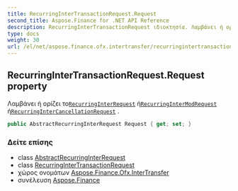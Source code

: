 ```yaml
---
title: RecurringInterTransactionRequest.Request
second_title: Aspose.Finance for .NET API Reference
description: RecurringInterTransactionRequest ιδιοκτησία. Λαμβάνει ή ορίζει τοRecurringInterRequest ήRecurringInterModRequest ήRecurringInterCancellationRequest .
type: docs
weight: 30
url: /el/net/aspose.finance.ofx.intertransfer/recurringintertransactionrequest/request/
---
```

## RecurringInterTransactionRequest.Request property

Λαμβάνει ή ορίζει το[`RecurringInterRequest`](../../recurringinterrequest/) ή[`RecurringInterModRequest`](../../recurringintermodrequest/) ή[`RecurringInterCancellationRequest`](../../recurringintercancellationrequest/) .

```csharp
public AbstractRecurringInterRequest Request { get; set; }
```

### Δείτε επίσης

* class [AbstractRecurringInterRequest](../../abstractrecurringinterrequest/)
* class [RecurringInterTransactionRequest](../)
* χώρος ονομάτων [Aspose.Finance.Ofx.InterTransfer](../../recurringintertransactionrequest/)
* συνέλευση [Aspose.Finance](../../../)


